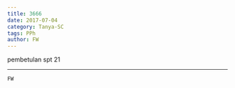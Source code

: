 ```yaml
---
title: 3666
date: 2017-07-04
category: Tanya-SC
tags: PPh
author: FW
---
```


pembetulan spt 21

---



`FW`
